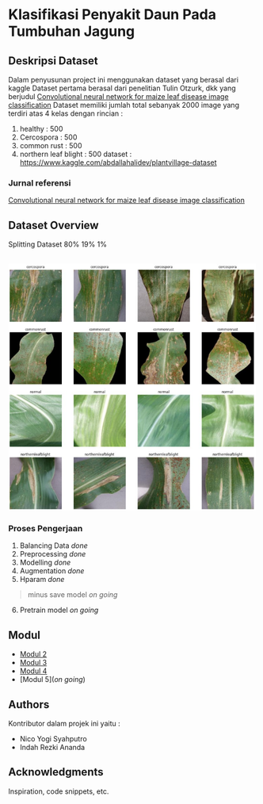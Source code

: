 # Klasifikasi Penyakit Daun Pada Tumbuhan Jagung

## Deskripsi Dataset 

Dalam penyusunan project ini menggunakan dataset yang berasal dari kaggle
Dataset pertama berasal dari penelitian Tulin Otzurk, dkk yang berjudul [Convolutional neural network for maize leaf disease image classification](http://journal.uad.ac.id/index.php/TELKOMNIKA/article/view/14840)
Dataset memiliki jumlah total sebanyak 2000 image yang terdiri atas 4 kelas dengan rincian :
1. healthy : 500
2. Cercospora : 500
3. common rust : 500
4. northern leaf blight : 500
dataset : https://www.kaggle.com/abdallahalidev/plantvillage-dataset

### Jurnal referensi 

[Convolutional neural network for maize leaf disease image classification](http://journal.uad.ac.id/index.php/TELKOMNIKA/article/view/14840)

## Dataset Overview

Splitting Dataset 80% 19% 1%

</br><img src="assets/dataset_overview.jpg" width="500"/>

### Proses Pengerjaan

1. Balancing Data   *done*
2. Preprocessing    *done*
3. Modelling        *done*
4. Augmentation     *done*
5. Hparam           *done*
>minus save model   *on going*
6. Pretrain model   *on going*

## Modul
- [Modul 2](https://github.com/nicoyogis/Praktikum-PM/blob/main/code%20fix/modelling.ipynb)
- [Modul 3](https://github.com/nicoyogis/Praktikum-PM/blob/main/code%20fix/augmentasi_mod3.ipynb)
- [Modul 4](https://github.com/nicoyogis/Praktikum-PM/blob/main/code%20fix/modelling.ipynb)
- [Modul 5](*on going*)

## Authors

Kontributor dalam projek ini yaitu :
* Nico Yogi Syahputro
* Indah Rezki Ananda

## Acknowledgments

Inspiration, code snippets, etc.

